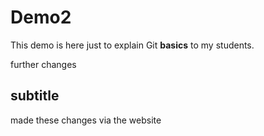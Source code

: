 # Demo2

This demo is here just to explain Git **basics** to my students.

further changes

## subtitle

made these changes via the website
